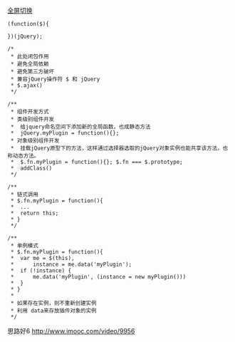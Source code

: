 [全屏切换](http://www.imooc.com/video/9951)
	
	(function($){
	
	})(jQuery);
	
	/*
	 * 此处闭包作用
	 * 避免全局依赖
	 * 避免第三方破坏
	 * 兼容jQuery操作符 $ 和 jQuery
	 * $.ajax()
	 */

	/**
	 * 组件开发方式
	 * 类级别组件开发
	 *  给jquery命名空间下添加新的全局函数，也成静态方法
	 *  jQuery.myPlugin = function(){};
	 * 对象级别组件开发
	 *  挂载jQuery原型下的方法，这样通过选择器选取的jQuery对象实例也能共享该方法，也称动态方法。
	 *  $.fn.myPlugin = function(){}; $.fn === $.prototype;
	 *  addClass()
	 */

	/**
	 * 链式调用
	 * $.fn.myPlugin = function(){
	 *  ...
	 *  return this;
	 * }
	 */

	/**
	 * 单例模式
	 * $.fn.myPlugin = function(){
	 *  var me = $(this),
	 *      instance = me.data('myPlugin');
	 *  if (!instance) {
	 *      me.data('myPlugin', (instance = new myPlugin()))
	 *  }
	 * }
	 *
	 * 如果存在实例，则不重新创建实例
	 * 利用 data来存放插件对象的实例
	 */

思路好6
http://www.imooc.com/video/9956